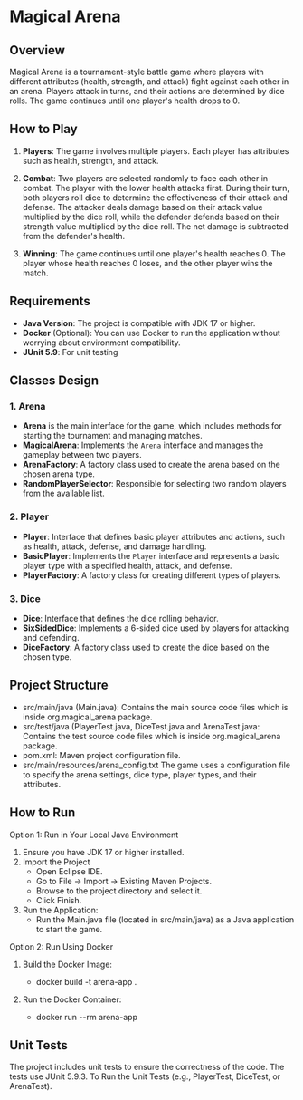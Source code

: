 # Magical Arena

## Overview

Magical Arena is a tournament-style battle game where players with different attributes (health, strength, and attack) fight against each other in an arena. Players attack in turns, and their actions are determined by dice rolls. The game continues until one player's health drops to 0.

## How to Play

1. **Players**: The game involves multiple players. Each player has attributes such as health, strength, and attack.

2. **Combat**: Two players are selected randomly to face each other in combat. The player with the lower health attacks first. During their turn, both players roll dice to determine the effectiveness of their attack and defense. The attacker deals damage based on their attack value multiplied by the dice roll, while the defender defends based on their strength value multiplied by the dice roll. The net damage is subtracted from the defender's health.

3. **Winning**: The game continues until one player's health reaches 0. The player whose health reaches 0 loses, and the other player wins the match.

## Requirements

- **Java Version**: The project is compatible with JDK 17 or higher.
- **Docker** (Optional): You can use Docker to run the application without worrying about environment compatibility.
- **JUnit 5.9**: For unit testing
## Classes Design

### 1. **Arena**
- **Arena** is the main interface for the game, which includes methods for starting the tournament and managing matches.
- **MagicalArena**: Implements the `Arena` interface and manages the gameplay between two players.
- **ArenaFactory**: A factory class used to create the arena based on the chosen arena type.
- **RandomPlayerSelector**: Responsible for selecting two random players from the available list.

### 2. **Player**
- **Player**: Interface that defines basic player attributes and actions, such as health, attack, defense, and damage handling.
- **BasicPlayer**: Implements the `Player` interface and represents a basic player type with a specified health, attack, and defense.
- **PlayerFactory**: A factory class for creating different types of players.

### 3. **Dice**
- **Dice**: Interface that defines the dice rolling behavior.
- **SixSidedDice**: Implements a 6-sided dice used by players for attacking and defending.
- **DiceFactory**: A factory class used to create the dice based on the chosen type.

## Project Structure
- src/main/java (Main.java): Contains the main source code files which is inside org.magical_arena package.
- src/test/java (PlayerTest.java, DiceTest.java and ArenaTest.java: Contains the test source code files which is inside org.magical_arena package.
- pom.xml: Maven project configuration file.
- src/main/resources/arena_config.txt The game uses a configuration file to specify the arena settings, dice type, player types, and their attributes.


## How to Run
Option 1: Run in Your Local Java Environment
1. Ensure you have JDK 17 or higher installed.
2. Import the Project
    - Open Eclipse IDE.
    - Go to File -> Import -> Existing Maven Projects.
    - Browse to the project directory and select it.
    - Click Finish.
3. Run the Application:
   - Run the Main.java file (located in src/main/java) as a Java application to start the game.

Option 2: Run Using Docker 
1. Build the Docker Image:
   - docker build -t arena-app .

2. Run the Docker Container:
   - docker run --rm arena-app


## Unit Tests
The project includes unit tests to ensure the correctness of the code. The tests use JUnit 5.9.3.
To Run the Unit Tests (e.g., PlayerTest, DiceTest, or ArenaTest).